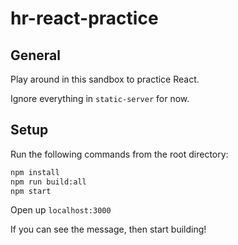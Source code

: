 # hr-react-practice

## General

Play around in this sandbox to practice React.

Ignore everything in `static-server` for now.

## Setup 

Run the following commands from the root directory:

```bash
npm install
npm run build:all
npm start
```

Open up `localhost:3000`

If you can see the message, then start building!
